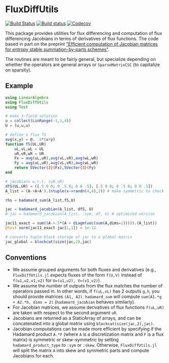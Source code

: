 # FluxDiffUtils

[![Build Status](https://ci.appveyor.com/api/projects/status/github/jlchan/FluxDiffUtils.jl?svg=true)](https://ci.appveyor.com/project/jlchan/FluxDiffUtils-jl)
[![Build status](https://github.com/jlchan/FluxDiffUtils.jl/workflows/CI/badge.svg)](https://github.com/jlchan/FluxDiffUtils.jl/actions)
[![Codecov](https://codecov.io/gh/jlchan/FluxDiffUtils.jl/branch/master/graph/badge.svg)](https://codecov.io/gh/jlchan/FluxDiffUtils.jl)

This package provides utilities for flux differencing and computation of flux differencing Jacobians in terms of derivatives of flux functions. The code based in part on the preprint ["Efficient computation of Jacobian matrices for entropy stable summation-by-parts schemes"](https://arxiv.org/abs/2006.07504).

The routines are meant to be fairly general, but specialize depending on whether the operators are general arrays or `SparseMatrixCSC` (to capitalize on sparsity).

## Example

```julia
using LinearAlgebra
using FluxDiffUtils
using Test

# make 3-field solution
u = collect(LinRange(-1,1,4))
U = (u,u,u)

# define a flux fS
avg(x,y) = @. .5*(x+y)
function fS(UL,UR)
    uL,vL,wL = UL
    uR,vR,wR = UR
    Fx = avg(uL,uR),avg(vL,vR),avg(wL,wR)
    Fy = avg(uL,uR),avg(vL,vR),avg(wL,wR)
    return SVector{3}(Fx),SVector{3}(Fy)
end

# jacobians w.r.t. (uR,vR)
dfS(UL,UR) = ([.5 0 0; 0 .5 0; 0 0 .5], [.5 0 0; 0 .5 0; 0 0 .5])
A_list = (A->A+A').(ntuple(x->randn(4,4),2)) # make symmetric to check formula

rhs = hadamard_sum(A_list,fS,U)

jac = hadamard_jacobian(A_list, dfS, U)
# jac = hadamard_jacobian(A_list, :sym, df, U) # optimized version

jac11_exact = sum((A->.5*(A + diagm(vec(sum(A,dims=1))))).(A_list))
@test norm(jac11_exact-jac[1,1]) < 1e-12

# converts tuple-block storage of jac to a global matrix
jac_global = blockcat(size(jac,2),jac)
```

## Conventions

- We assume grouped arguments for both fluxes and derivatives (e.g., `FluxDiffUtils.jl` expects fluxes of the form  `f(U,V)` instead of `f(u1,u2,v1,v2)` for `U=(u1,u2), V=(v1,v2)`).
- We assume the number of outputs from the flux matches the number of operators passed in. In other words, if `f(uL,vL)` has 2 outputs `g,h`, you should provide matrices `(A1, A2)`. `hadamard_sum` will compute `sum(A1.*g + A2.*h, dims = 2)` (`hadamard_jacobian` behaves similarly).
- For Jacobian matrices, we assume derivatives of flux functions `f(uL,uR)` are taken with respect to the second argument `uR`.
- Jacobians are returned as a StaticArray of arrays, and can be concatenated into a global matrix using `blockcat(size(jac,2),jac)`.
- Jacobian computations can be made more efficient by specifying if the Hadamard product `A.*F` (where `A` is a discretization matrix and `F` is a flux matrix) is symmetric or skew-symmetric by setting `hadamard_product_type` to `:sym` or `:skew`. Otherwise, `FluxDiffUtils.jl` will split the matrix `A` into skew and symmetric parts and compute Jacobians for each.
